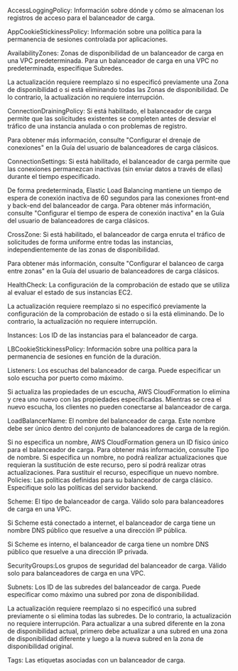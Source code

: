 
AccessLoggingPolicy: Información sobre dónde y cómo se almacenan los registros de acceso para el balanceador de carga.

AppCookieStickinessPolicy: Información sobre una política para la permanencia de sesiones controlada por aplicaciones.
  
AvailabilityZones: Zonas de disponibilidad de un balanceador de carga en una VPC predeterminada. Para un balanceador de carga en una VPC no predeterminada, especifique Subredes.

La actualización requiere reemplazo si no especificó previamente una Zona de disponibilidad o si está eliminando todas las Zonas de disponibilidad. De lo contrario, la actualización no requiere interrupción.

  
ConnectionDrainingPolicy: Si está habilitado, el balanceador de carga permite que las solicitudes existentes se completen antes de desviar el tráfico de una instancia anulada o con problemas de registro.

Para obtener más información, consulte "Configurar el drenaje de conexiones" en la Guía del usuario de balanceadores de carga clásicos.

   
ConnectionSettings: Si está habilitado, el balanceador de carga permite que las conexiones permanezcan inactivas (sin enviar datos a través de ellas) durante el tiempo especificado.

De forma predeterminada, Elastic Load Balancing mantiene un tiempo de espera de conexión inactiva de 60 segundos para las conexiones front-end y back-end del balanceador de carga. Para obtener más información, consulte "Configurar el tiempo de espera de conexión inactiva" en la Guía del usuario de balanceadores de carga clásicos.
  
CrossZone: Si está habilitado, el balanceador de carga enruta el tráfico de solicitudes de forma uniforme entre todas las instancias, independientemente de las zonas de disponibilidad.

Para obtener más información, consulte "Configurar el balanceo de carga entre zonas" en la Guía del usuario de balanceadores de carga clásicos.

HealthCheck: La configuración de la comprobación de estado que se utiliza al evaluar el estado de sus instancias EC2.

La actualización requiere reemplazo si no especificó previamente la configuración de la comprobación de estado o si la está eliminando. De lo contrario, la actualización no requiere interrupción.
  
Instances: Los ID de las instancias para el balanceador de carga.
   
LBCookieStickinessPolicy: Información sobre una política para la permanencia de sesiones en función de la duración.
  
Listeners: Los escuchas del balanceador de carga. Puede especificar un solo escucha por puerto como máximo.

Si actualiza las propiedades de un escucha, AWS CloudFormation lo elimina y crea uno nuevo con las propiedades especificadas. Mientras se crea el nuevo escucha, los clientes no pueden conectarse al balanceador de carga.
 
LoadBalancerName: El nombre del balanceador de carga. Este nombre debe ser único dentro del conjunto de balanceadores de carga de la región.

Si no especifica un nombre, AWS CloudFormation genera un ID físico único para el balanceador de carga. Para obtener más información, consulte Tipo de nombre. Si especifica un nombre, no podrá realizar actualizaciones que requieran la sustitución de este recurso, pero sí podrá realizar otras actualizaciones. Para sustituir el recurso, especifique un nuevo nombre.
Policies: Las políticas definidas para su balanceador de carga clásico. Especifique solo las políticas del servidor backend. 
    
Scheme: El tipo de balanceador de carga. Válido solo para balanceadores de carga en una VPC.

Si Scheme está conectado a internet, el balanceador de carga tiene un nombre DNS público que resuelve a una dirección IP pública.

Si Scheme es interno, el balanceador de carga tiene un nombre DNS público que resuelve a una dirección IP privada.

SecurityGroups:Los grupos de seguridad del balanceador de carga. Válido solo para balanceadores de carga en una VPC.
    
Subnets: Los ID de las subredes del balanceador de carga. Puede especificar como máximo una subred por zona de disponibilidad.

La actualización requiere reemplazo si no especificó una subred previamente o si elimina todas las subredes. De lo contrario, la actualización no requiere interrupción. Para actualizar a una subred diferente en la zona de disponibilidad actual, primero debe actualizar a una subred en una zona de disponibilidad diferente y luego a la nueva subred en la zona de disponibilidad original.
  
Tags: Las etiquetas asociadas con un balanceador de carga.
    
